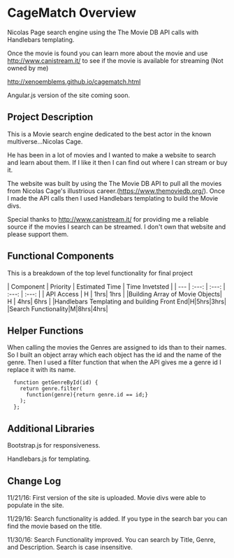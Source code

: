 # CageMatch Overview

Nicolas Page search engine using the The Movie DB API calls with Handlebars templating.

Once the movie is found you can learn more about the movie and use http://www.canistream.it/ to see if the movie is available for streaming (Not owned by me)

http://xenoemblems.github.io/cagematch.html

Angular.js version of the site coming soon.

## Project Description

This is a Movie search engine dedicated to the best actor in the known multiverse...Nicolas Cage.

He has been in a lot of movies and I wanted to make a website to search and learn about them. 
If I like it then I can find out where I can stream or buy it.

The website was built by using the The Movie DB API to pull all the movies from Nicolas Cage's illustrious career.(https://www.themoviedb.org/). Once I made the API calls then I used Handlebars templating to build the Movie divs.


Special thanks to http://www.canistream.it/ for providing me a reliable source if the movies I search can be streamed. 
I don't own that website and please support them.  


## Functional Components


This is a breakdown of the top level functionality for final project

| Component | Priority | Estimated Time | Time Invetsted |
| --- | :---: |  :---: | :---: | :---: |
| API Access | H | 1hrs| 1hrs |
|Building Array of Movie Objects| H | 4hrs| 6hrs |
|Handlebars Templating and building Front End|H|5hrs|3hrs|
|Search Functionality|M|8hrs|4hrs|

## Helper Functions
When calling the movies the Genres are assigned to ids than to their names. So I built an object array which each object has the id and the name of the genre. Then I used a filter function that when the API gives me a genre id I replace it with its name.
```
  function getGenreById(id) {
    return genre.filter(
      function(genre){return genre.id == id;}
    );
  };
```

## Additional Libraries
Bootstrap.js for responsiveness.

Handlebars.js for templating.


## Change Log
 11/21/16: First version of the site is uploaded. Movie divs were able to populate in the site.
 
 11/29/16: Search functionality is added. If you type in the search bar you can find the movie based on the title.
 
 11/30/16: Search Functionality improved. You can search by Title, Genre, and Description. Search is case insensitive.
